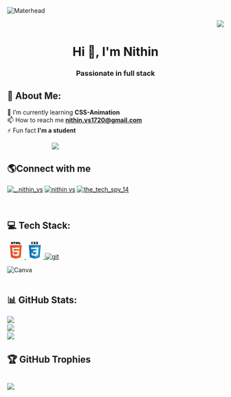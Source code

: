 ![Materhead](https://mir-s3-cdn-cf.behance.net/project_modules/max_1200/54b6c068097599.5b50bca476b9b.gif)

<a href="https://visitcount.itsvg.in">
  <img align="right" src="https://visitcount.itsvg.in/api?id=Nithin-vs&label=Profile%20Views&color=9&icon=0&pretty=true" />
</a><br>

<h1 align="center">Hi 👋, I'm Nithin</h1>

<h3 align="center"> Passionate in full stack</h3>



## 💫 About Me:

🌱 I’m currently learning    **CSS-Animation** <br>
📫 How to reach me **nithin.vs1720@gmail.com** <br>
⚡ Fun fact      **I'm a student** <br>

<img align="right" width="400" src="https://camo.githubusercontent.com/e20822b4282c07ffd010cd05f855a6561d3b62358ca9e607e4901288dd748fcb/68747470733a2f2f63646e2e6472696262626c652e636f6d2f75736572732f323133313939332f73637265656e73686f74732f343934383733362f74686f75676874776f726b732d6769665f6472696262626c652e676966"><br>

## 🌎Connect with me

<p align="left">
<a href="https://instagram.com/_.nithin_vs" target="blank"><img align="center" src="https://raw.githubusercontent.com/rahuldkjain/github-profile-readme-generator/master/src/images/icons/Social/instagram.svg" alt="_.nithin_vs" height="30" width="40" /></a>
<a href="https://www.linkedin.com/in/nithin-ragesh-v-443b6a248" target="blank"><img align="center" src="https://raw.githubusercontent.com/rahuldkjain/github-profile-readme-generator/master/src/images/icons/Social/linked-in-alt.svg" alt="nithin vs" height="30" width="40" /></a>
<a href="https://twitter.com/nithin_vs_14" target="blank"><img align="center" src="https://raw.githubusercontent.com/rahuldkjain/github-profile-readme-generator/master/src/images/icons/Social/twitter.svg" alt="the_tech_spy_14" height="30" width="40" /></a>
</p><br>


## 💻 Tech Stack:

<p align="left">   
<a href="https://www.w3.org/html/" target="_blank" rel="noreferrer"> <img src="https://raw.githubusercontent.com/devicons/devicon/master/icons/html5/html5-original-wordmark.svg" alt="html5" width="40" height="40"/> </a> 
<a href="https://www.w3schools.com/css/" target="_blank" rel="noreferrer"> <img src="https://raw.githubusercontent.com/devicons/devicon/master/icons/css3/css3-original-wordmark.svg" alt="css3" width="40" height="40"/> </a>
<a href="https://git-scm.com/" target="_blank" rel="noreferrer"> <img src="https://www.vectorlogo.zone/logos/git-scm/git-scm-icon.svg" alt="git" width="40" height="40"/> </a></p> 

![Canva](https://img.shields.io/badge/Canva-%2300C4CC.svg?style=for-the-badge&logo=Canva&logoColor=white)<br><br>



## 📊 GitHub Stats:

![](https://github-readme-stats.vercel.app/api?username=Nithin-vs&theme=onedark&hide_border=false&include_all_commits=false&count_private=false)<br/>![](https://github-readme-streak-stats.herokuapp.com/?user=Nithin-vs&theme=onedark&hide_border=false)<br/>![](https://github-readme-stats.vercel.app/api/top-langs/?username=Nithin-vs&theme=onedark&hide_border=false&include_all_commits=false&count_private=false&layout=compact)

## 🏆 GitHub Trophies

![](https://github-profile-trophy.vercel.app/?username=Nithin-vs&theme=radical&no-frame=false&no-bg=false&margin-w=4)
---


